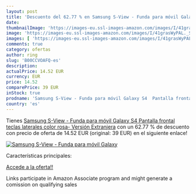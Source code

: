 ```yaml
---
layout: post
title: 'Descuento del 62.77 % en Samsung S-View - Funda para móvil Galaxy'
date: 
thumbnailImage: 'https://images-eu.ssl-images-amazon.com/images/I/41grasWyPAL._SL200_.jpg'
image: 'https://images-eu.ssl-images-amazon.com/images/I/41grasWyPAL._SL200_.jpg'
images: [ 'https://images-eu.ssl-images-amazon.com/images/I/41grasWyPAL._SL200_.jpg' ]
comments: true
category: ofertas
author: ring
slug: 'B00CCVOAFQ-es'
description:
actualPrice: 14.52 EUR
currency: EUR
price: 14.52
comparePrice: 39 EUR
inStock: true
prodname: 'Samsung S-View - Funda para móvil Galaxy S4  Pantalla frontal  teclas laterales   color rosa- Versión Extranjera'
country: 'es'
---
```


Tienes [Samsung S-View - Funda para móvil Galaxy S4  Pantalla frontal  teclas laterales   color rosa- Versión Extranjera](https://www.amazon.es/dp/B00CCVOAFQ/?tag=tolees-21) con un 62.77 % de descuento con precio de oferta de 14.52 EUR (original: 39 EUR) en el siguiente enlace!

[![Samsung S-View - Funda para móvil Galaxy](https://images-eu.ssl-images-amazon.com/images/I/41grasWyPAL._SL200_.jpg)](https://www.amazon.es/dp/B00CCVOAFQ/?tag=tolees-21)

Características principales:


[Accede a la oferta!!](https://www.amazon.es/dp/B00CCVOAFQ/?tag=tolees-21)

Links participate in Amazon Associate program and might generate a comission on qualifying sales


